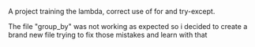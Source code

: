 A project training the lambda, correct use of for and try-except.

The file "group_by" was not working as expected so i decided to create a brand new file trying to fix those mistakes and learn with that